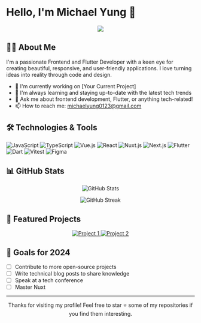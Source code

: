 # Hello, I'm Michael Yung 👋

<!-- <p align="center">
  <img src="https://your-image-url-here.com" alt="Your Name" width="200" height="200">
</p> -->

<p align="center">
  <a href="https://michael.deer404.com"><img src="https://img.shields.io/badge/-Website-3423A6?style=flat-square&logo=Google-Chrome&logoColor=white"/></a>
  <!-- <a href="https://linkedin.com/in/your-profile"><img src="https://img.shields.io/badge/-LinkedIn-0077B5?style=flat-square&logo=Linkedin&logoColor=white"/></a>
  <a href="https://twitter.com/your-handle"><img src="https://img.shields.io/badge/-Twitter-1DA1F2?style=flat-square&logo=Twitter&logoColor=white"/></a> -->
</p>

## 👨‍💻 About Me

I'm a passionate Frontend and Flutter Developer with a keen eye for creating beautiful, responsive, and user-friendly applications. I love turning ideas into reality through code and design.

- 🔭 I'm currently working on [Your Current Project]
- 🌱 I'm always learning and staying up-to-date with the latest tech trends
- 💬 Ask me about frontend development, Flutter, or anything tech-related!
- 📫 How to reach me: [michaelyung0123@gmail.com](mailto:michaelyung0123@gmail.com)

## 🛠️ Technologies & Tools

![JavaScript](https://img.shields.io/badge/-JavaScript-F7DF1E?style=flat-square&logo=javascript&logoColor=black)
![TypeScript](https://img.shields.io/badge/-TypeScript-3178C6?style=flat-square&logo=typescript&logoColor=white)
![Vue.js](https://img.shields.io/badge/-Vue.js-4FC08D?style=flat-square&logo=vue.js&logoColor=white)
![React](https://img.shields.io/badge/-React-61DAFB?style=flat-square&logo=react&logoColor=black)
![Nuxt.js](https://img.shields.io/badge/-Nuxt.js-00DC82?style=flat-square&logo=nuxt.js&logoColor=white)
![Next.js](https://img.shields.io/badge/-Next.js-000000?style=flat-square&logo=next.js&logoColor=white)
![Flutter](https://img.shields.io/badge/-Flutter-02569B?style=flat-square&logo=flutter&logoColor=white)
![Dart](https://img.shields.io/badge/-Dart-0175C2?style=flat-square&logo=dart&logoColor=white)
![Vitest](https://img.shields.io/badge/-Vitest-6E9F18?style=flat-square&logo=vitest&logoColor=white)
![Figma](https://img.shields.io/badge/-Figma-F24E1E?style=flat-square&logo=figma&logoColor=white)

## 📊 GitHub Stats

<p align="center">
  <img src="https://github-readme-stats.vercel.app/api?username=Yungzzhh&show_icons=true&theme=radical" alt="GitHub Stats" />
</p>

<p align="center">
  <img src="https://github-readme-streak-stats.herokuapp.com/?user=Yungzzhh&theme=radical" alt="GitHub Streak" />
</p>

## 🌟 Featured Projects

<p align="center">
  <a href="https://github.com/Yungzzhh/nuxt-n">
    <img src="https://github-readme-stats.vercel.app/api/pin/?username=Yungzzhh&repo=nuxt-n&theme=radical" alt="Project 1" />
  </a>
  <a href="https://github.com/Yungzzhh/gen-begal">
    <img src="https://github-readme-stats.vercel.app/api/pin/?username=Yungzzhh&repo=gen-begal&theme=radical" alt="Project 2" />
  </a>
</p>

## 🎯 Goals for 2024

- [ ] Contribute to more open-source projects
- [ ] Write technical blog posts to share knowledge
- [ ] Speak at a tech conference
- [ ] Master Nuxt

---

<p align="center">
  Thanks for visiting my profile! Feel free to star ⭐ some of my repositories if you find them interesting.
</p>